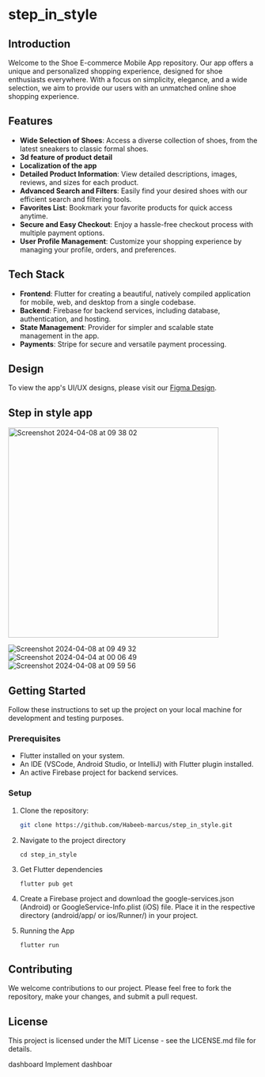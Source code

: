 # step_in_style


## Introduction
Welcome to the Shoe E-commerce Mobile App repository. Our app offers a unique and personalized shopping experience, designed for shoe enthusiasts everywhere. With a focus on simplicity, elegance, and a wide selection, we aim to provide our users with an unmatched online shoe shopping experience.

## Features
- **Wide Selection of Shoes**: Access a diverse collection of shoes, from the latest sneakers to classic formal shoes.
- **3d feature of product detail**
- **Localization of the app**
- **Detailed Product Information**: View detailed descriptions, images, reviews, and sizes for each product.
- **Advanced Search and Filters**: Easily find your desired shoes with our efficient search and filtering tools.
- **Favorites List**: Bookmark your favorite products for quick access anytime.
- **Secure and Easy Checkout**: Enjoy a hassle-free checkout process with multiple payment options.
- **User Profile Management**: Customize your shopping experience by managing your profile, orders, and preferences.

## Tech Stack
- **Frontend**: Flutter for creating a beautiful, natively compiled application for mobile, web, and desktop from a single codebase.
- **Backend**: Firebase for backend services, including database, authentication, and hosting.
- **State Management**: Provider for simpler and scalable state management in the app.
- **Payments**: Stripe for secure and versatile payment processing.

## Design
To view the app's UI/UX designs, please visit our [Figma Design](https://www.figma.com/file/hKeFTDnUAecxuZWrLz1OdE/Shoes---Ecomm-App-Design-(Community)?type=design&node-id=1-1419&mode=design&t=LcBT9ezt781KjJ0J-0).

## Step in style app
<img width="425" alt="Screenshot 2024-04-08 at 09 38 02" src="https://github.com/Habeeb-marcus/step_In_styles/assets/77323680/ee30830b-ba31-4c93-b13d-f34609fd1294">

![Screenshot 2024-04-08 at 09 49 32](https://github.com/Habeeb-marcus/step_In_styles/assets/77323680/678c2b31-c75a-4e92-97ba-bd79be4a7e08)
![Screenshot 2024-04-04 at 00 06 49](https://github.com/Habeeb-marcus/step_In_styles/assets/77323680/13fea5f3-7496-4dee-b639-3cfcda2e4ab6)
![Screenshot 2024-04-08 at 09 59 56](https://github.com/Habeeb-marcus/step_In_styles/assets/77323680/f7c5ddae-cb86-4e37-8f20-b880e11c2eca)

## Getting Started
Follow these instructions to set up the project on your local machine for development and testing purposes.

### Prerequisites
- Flutter installed on your system.
- An IDE (VSCode, Android Studio, or IntelliJ) with Flutter plugin installed.
- An active Firebase project for backend services.

### Setup
1. Clone the repository:
   ```sh
   git clone https://github.com/Habeeb-marcus/step_in_style.git
   ```
   
2. Navigate to the project directory
   ```
   cd step_in_style
   ```

3. Get Flutter dependencies
   ```
   flutter pub get
   ```

4. Create a Firebase project and download the google-services.json (Android) or GoogleService-Info.plist (iOS) file. Place it in the respective directory (android/app/ or ios/Runner/) in your project.

5. Running the App
    ```
    flutter run
    ```


## Contributing
We welcome contributions to our project. Please feel free to fork the repository, make your changes, and submit a pull request.

## License
This project is licensed under the MIT License - see the LICENSE.md file for details.

<!-- # Dashboard , BottomNavBar and  3D product detail -->
<!-- what is dashboard -->
dashboard 
Implement dashboar 
